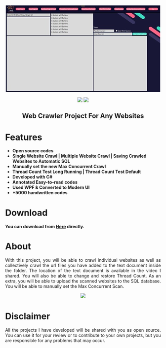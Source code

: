   <p align="center">
  <a href="https://github.com/alitekn07/Project-Web-Crawler"><img src="https://raw.githubusercontent.com/alitekn07/Project-Web-Crawler/main/WEBCRAWLERSONPROJE/MainWindowd.jpeg" />
</p>

<p align="center">        
      <a href="https://instagram.com/alitekn07"><img src="https://img.shields.io/badge/Instagram-%23E4405F.svg?logo=Instagram&logoColor=white"></a>
      <a href="https://linkedin.com/in/alitekn07"><img src="https://img.shields.io/badge/LinkedIn-%230077B5.svg?logo=linkedin&logoColor=white"></a>
      </p>
  
  
   <h2> <div align="center"><b> Web Crawler Project For Any Websites </b></div> </h2>


<h1>Features</h1>

- <strong>Open source codes</strong>
- <strong>Single Website Crawl | Multiple Website Crawl | Saving Crawled Websites to Automatic SQL</strong>
- <strong>Manually set the new Max Concurrent Crawl</strong>
- <strong>Thread Count Test Long Running | Thread Count Test Default</strong>
- <strong>Developed with C#</strong>
- <strong>Annotated Easy-to-read codes</strong>
- <strong>Used WPF & Converted to Modern UI</strong>
- <strong>+5000 handwritten codes</strong>

<h1>Download</h1>

#### You can download from [Here](https://github.com/alitekn07/Project-Web-Crawler/archive/refs/heads/main.zip) directly.

<h1>About</h1>

<p align="justify"> With this project, you will be able to crawl individual websites as well as collectively crawl the url files you have added to the text document inside the folder. The location of the text document is available in the video I shared. You will also be able to change and restore Thread Count. As an extra, you will be able to upload the scanned websites to the SQL database. You will be able to manually set the Max Concurrent Scan.</p>

<div align="center">
      <a href="https://www.youtube.com/watch?v=EOV9Q2oWsIE">
         <img src="https://img.youtube.com/vi/EOV9Q2oWsIE/3.jpg" style="width:50%;">
      </a>
</div>

<h1>Disclaimer</h1>

 <p align="justify">All the projects I have developed will be shared with you as open source. You can use it for your review or to contribute to your own projects, but you are responsible for any problems that may occur.</p>
